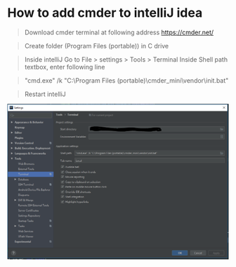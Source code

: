 
# How to add cmder to intelliJ idea

> Download cmder terminal at following address
https://cmder.net/

> Create folder (Program Files (portable)) in C drive

> Inside intelliJ
> Go to File > settings > Tools > Terminal
> Inside Shell path textbox, enter following line

> "cmd.exe" /k "C:\Program Files (portable)\cmder_mini\vendor\init.bat"

> Restart intelliJ

![Settings screenshot](./settings.PNG) 